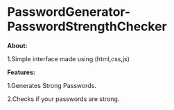 # PasswordGenerator-PasswordStrengthChecker

**About:**

1.Simple interface made using (html,css,js)

**Features:**

1.Generates Strong Passwords.

2.Checks if your passwords are strong.
